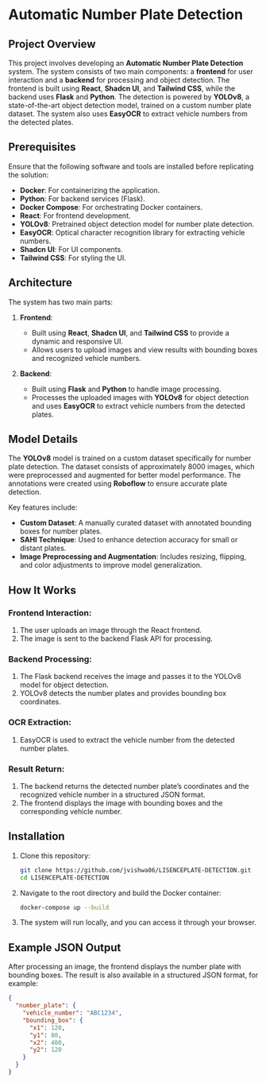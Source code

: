 # Automatic Number Plate Detection

## Project Overview

This project involves developing an **Automatic Number Plate Detection** system. The system consists of two main components: a **frontend** for user interaction and a **backend** for processing and object detection. The frontend is built using **React**, **Shadcn UI**, and **Tailwind CSS**, while the backend uses **Flask** and **Python**. The detection is powered by **YOLOv8**, a state-of-the-art object detection model, trained on a custom number plate dataset. The system also uses **EasyOCR** to extract vehicle numbers from the detected plates.

## Prerequisites

Ensure that the following software and tools are installed before replicating the solution:

- **Docker**: For containerizing the application.
- **Python**: For backend services (Flask).
- **Docker Compose**: For orchestrating Docker containers.
- **React**: For frontend development.
- **YOLOv8**: Pretrained object detection model for number plate detection.
- **EasyOCR**: Optical character recognition library for extracting vehicle numbers.
- **Shadcn UI**: For UI components.
- **Tailwind CSS**: For styling the UI.

## Architecture

The system has two main parts:

1. **Frontend**:
    - Built using **React**, **Shadcn UI**, and **Tailwind CSS** to provide a dynamic and responsive UI.
    - Allows users to upload images and view results with bounding boxes and recognized vehicle numbers.

2. **Backend**:
    - Built using **Flask** and **Python** to handle image processing.
    - Processes the uploaded images with **YOLOv8** for object detection and uses **EasyOCR** to extract vehicle numbers from the detected plates.

## Model Details

The **YOLOv8** model is trained on a custom dataset specifically for number plate detection. The dataset consists of approximately 8000 images, which were preprocessed and augmented for better model performance. The annotations were created using **Roboflow** to ensure accurate plate detection.

Key features include:
- **Custom Dataset**: A manually curated dataset with annotated bounding boxes for number plates.
- **SAHI Technique**: Used to enhance detection accuracy for small or distant plates.
- **Image Preprocessing and Augmentation**: Includes resizing, flipping, and color adjustments to improve model generalization.

## How It Works

### Frontend Interaction:
1. The user uploads an image through the React frontend.
2. The image is sent to the backend Flask API for processing.

### Backend Processing:
1. The Flask backend receives the image and passes it to the YOLOv8 model for object detection.
2. YOLOv8 detects the number plates and provides bounding box coordinates.

### OCR Extraction:
1. EasyOCR is used to extract the vehicle number from the detected number plates.

### Result Return:
1. The backend returns the detected number plate’s coordinates and the recognized vehicle number in a structured JSON format.
2. The frontend displays the image with bounding boxes and the corresponding vehicle number.

## Installation

1. Clone this repository:
    ```bash
    git clone https://github.com/jvishwa06/LISENCEPLATE-DETECTION.git
    cd LISENCEPLATE-DETECTION
    ```

2. Navigate to the root directory and build the Docker container:
    ```bash
    docker-compose up --build
    ```

3. The system will run locally, and you can access it through your browser.

## Example JSON Output

After processing an image, the frontend displays the number plate with bounding boxes. The result is also available in a structured JSON format, for example:

```json
{
  "number_plate": {
    "vehicle_number": "ABC1234",
    "bounding_box": {
      "x1": 120,
      "y1": 80,
      "x2": 400,
      "y2": 120
    }
  }
}
